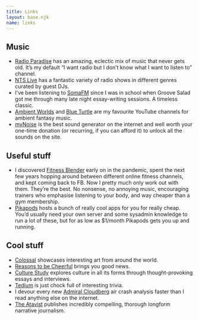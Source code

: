 ```yaml
---
title: Links
layout: base.njk
name: links
---
```


## Music
- [Radio Paradise](https://radioparadise.com) has an amazing, eclectic mix of music that never gets old. It’s my default “I want radio but I don’t know what I want to listen to” channel.
- [NTS Live](https://www.nts.live/) has a fantastic variety of radio shows in different genres curated by guest DJs.
- I’ve been listening to [SomaFM](https://somafm.com/) since I was in school when Groove Salad got me through many late night essay-writing sessions. A timeless classic.
- [Ambient Worlds](https://www.youtube.com/@AmbientWorlds) and [Blue Turtle](https://www.youtube.com/@BlueTurtle) are my favourite YouTube channels for ambient fantasy music.
- [myNoise](https://mynoise.net/) is the best sound generator on the internet and well worth your one-time donation (or recurring, if you can afford it) to unlock all the sounds on the site.

## Useful stuff
- I discovered [Fitness Blender](https://www.fitnessblender.com) early on in the pandemic, spent the next few years hopping around between different online fitness channels, and kept coming back to FB. Now I pretty much only work out with them. They’re the best. No nonsense, no annoying music, encouraging trainers who emphasise listening to your body, and way cheaper than a gym membership.
- [Pikapods](https://www.pikapods.com) hosts a bunch of really cool apps for you for really cheap. You’d usually need your own server and some sysadmin knowledge to run a lot of these, but for as low as $1/month Pikapods gets you up and running.

## Cool stuff
- [Colossal](https://www.thisiscolossal.com/) showcases interesting art from around the world.
- [Reasons to be Cheerful](https://reasonstobecheerful.world/) brings you good news.
- [Culture Study](https://annehelen.substack.com/) explores culture in all its forms through thought-provoking essays and interviews.
- [Tedium](https://tedium.co/) is just chock full of interesting trivia.
- I devour every new [Admiral Cloudberg](https://admiralcloudberg.medium.com/) air crash analysis faster than I read anything else on the internet.
- [The Atavist](https://magazine.atavist.com/) publishes incredibly compelling, thorough longform narrative journalism.
